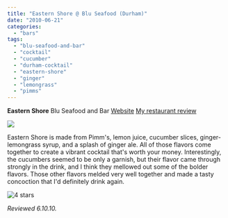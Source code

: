 ```yaml
---
title: "Eastern Shore @ Blu Seafood (Durham)"
date: "2010-06-21"
categories:
  - "bars"
tags:
  - "blu-seafood-and-bar"
  - "cocktail"
  - "cucumber"
  - "durham-cocktail"
  - "eastern-shore"
  - "ginger"
  - "lemongrass"
  - "pimms"
---
```


**Eastern Shore** Blu Seafood and Bar [Website](http://bluseafoodandbar.com/) [My restaurant review](http://www.thegourmez.com/?p=1326)

![](http://www.thegourmez.com/gourmez/photos/blu07.JPG)

Eastern Shore is made from Pimm's, lemon juice, cucumber slices, ginger-lemongrass syrup, and a splash of ginger ale. All of those flavors come together to create a vibrant cocktail that's worth your money. Interestingly, the cucumbers seemed to be only a garnish, but their flavor came through strongly in the drink, and I think they mellowed out some of the bolder flavors. Those other flavors melded very well together and made a tasty concoction that I'd definitely drink again.




<div class="caption">

![4 stars](http://s3.amazonaws.com/thegourmez-wpmedia/2009/02/rating_truffle1.gif "rating_truffle1")</div>


_Reviewed 6.10.10._
